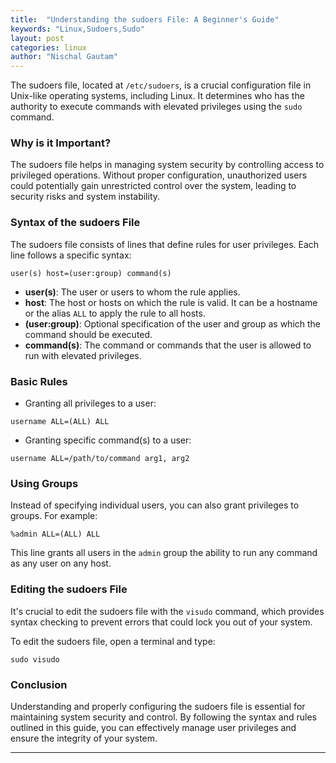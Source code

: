 ```yaml
---
title:  "Understanding the sudoers File: A Beginner's Guide"
keywords: "Linux,Sudoers,Sudo"
layout: post
categories: linux
author: "Nischal Gautam"
---
```

The sudoers file, located at `/etc/sudoers`, is a crucial configuration file in Unix-like operating systems, including Linux. It determines who has the authority to execute commands with elevated privileges using the `sudo` command.

### Why is it Important?

The sudoers file helps in managing system security by controlling access to privileged operations. Without proper configuration, unauthorized users could potentially gain unrestricted control over the system, leading to security risks and system instability.

### Syntax of the sudoers File

The sudoers file consists of lines that define rules for user privileges. Each line follows a specific syntax:

``` user(s) host=(user:group) command(s) ```


- **user(s)**: The user or users to whom the rule applies.
- **host**: The host or hosts on which the rule is valid. It can be a hostname or the alias `ALL` to apply the rule to all hosts.
- **(user:group)**: Optional specification of the user and group as which the command should be executed.
- **command(s)**: The command or commands that the user is allowed to run with elevated privileges.

### Basic Rules

- Granting all privileges to a user:

``` username ALL=(ALL) ALL ```

- Granting specific command(s) to a user:

``` username ALL=/path/to/command arg1, arg2 ```


### Using Groups

Instead of specifying individual users, you can also grant privileges to groups. For example:

``` %admin ALL=(ALL) ALL ```

This line grants all users in the `admin` group the ability to run any command as any user on any host.

### Editing the sudoers File

It's crucial to edit the sudoers file with the `visudo` command, which provides syntax checking to prevent errors that could lock you out of your system. 

To edit the sudoers file, open a terminal and type:

``` sudo visudo ```

### Conclusion

Understanding and properly configuring the sudoers file is essential for maintaining system security and control. By following the syntax and rules outlined in this guide, you can effectively manage user privileges and ensure the integrity of your system.

--- 


